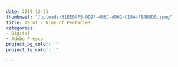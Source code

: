 ```yaml
---
date: 2019-12-23
thumbnail: "/uploads/51EE04F5-9D9F-406C-AD62-C18A4FE4B8D0.jpeg"
title: Tarot - Nine of Pentacles
categories:
- Digital
- Adobe Fresco
project_bg_color: ''
project_fg_color: ''

---
```


